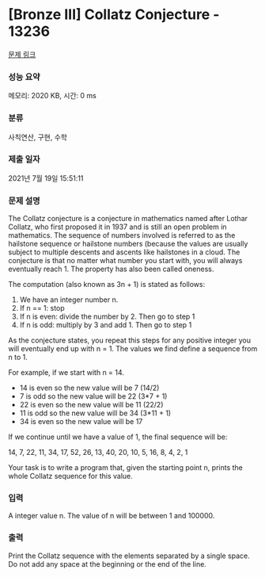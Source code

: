# [Bronze III] Collatz Conjecture - 13236 

[문제 링크](https://www.acmicpc.net/problem/13236) 

### 성능 요약

메모리: 2020 KB, 시간: 0 ms

### 분류

사칙연산, 구현, 수학

### 제출 일자

2021년 7월 19일 15:51:11

### 문제 설명

<p>The Collatz conjecture is a conjecture in mathematics named after Lothar Collatz, who first proposed it in 1937 and is still an open problem in mathematics.  The sequence of numbers involved is referred to as the hailstone sequence or hailstone numbers (because the values are usually subject to multiple descents and ascents like hailstones in a cloud. The conjecture is that no matter what number you start with, you will always eventually reach 1. The property has also been called oneness.</p>

<p>The computation (also known as 3n + 1) is stated as follows: </p>

<ol>
	<li>We have an integer number n.</li>
	<li>If n == 1: stop</li>
	<li>If n is even: divide the number by 2. Then go to step 1</li>
	<li>If n is odd: multiply by 3 and add 1. Then go to step 1</li>
</ol>

<p>As the conjecture states, you repeat this steps for any positive integer you will eventually end up with n = 1. The values we find define a sequence from n to 1.</p>

<p>For example, if we start with n = 14.</p>

<ul>
	<li>14 is even so the new value will be 7 (14/2)</li>
	<li>7 is odd so the new value will be 22 (3*7 + 1)</li>
	<li>22 is even so the new value will be 11 (22/2)</li>
	<li>11 is odd so the new value will be 34 (3*11 + 1)</li>
	<li>34 is even so the new value will be 17</li>
</ul>

<p>If we continue until we have a value of 1, the final sequence will be:</p>

<p>14, 7, 22, 11, 34, 17, 52, 26, 13, 40, 20, 10, 5, 16, 8, 4, 2, 1</p>

<p>Your task is to write a program that, given the starting point n, prints the whole Collatz sequence for this value.</p>

### 입력 

 <p>A integer value n. The value of n will be between 1 and 100000.</p>

### 출력 

 <p>Print the Collatz sequence with the elements separated by a single space. Do not add any space at the beginning or the end of the line.</p>

